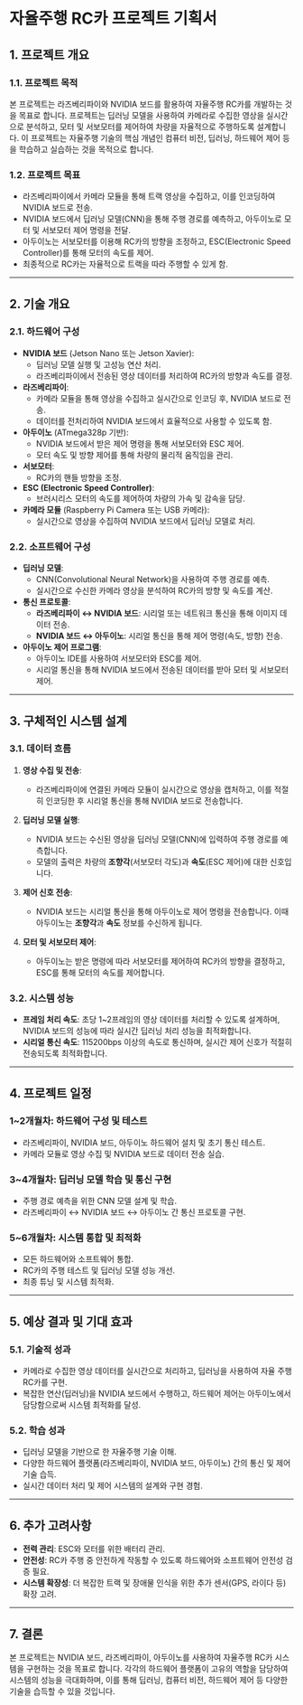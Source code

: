 # **자율주행 RC카 프로젝트 기획서**

## 1. **프로젝트 개요**

### 1.1. **프로젝트 목적**
본 프로젝트는 라즈베리파이와 NVIDIA 보드를 활용하여 자율주행 RC카를 개발하는 것을 목표로 합니다. 프로젝트는 딥러닝 모델을 사용하여 카메라로 수집한 영상을 실시간으로 분석하고, 모터 및 서보모터를 제어하여 차량을 자율적으로 주행하도록 설계합니다. 이 프로젝트는 자율주행 기술의 핵심 개념인 컴퓨터 비전, 딥러닝, 하드웨어 제어 등을 학습하고 실습하는 것을 목적으로 합니다.

### 1.2. **프로젝트 목표**
- 라즈베리파이에서 카메라 모듈을 통해 트랙 영상을 수집하고, 이를 인코딩하여 NVIDIA 보드로 전송.
- NVIDIA 보드에서 딥러닝 모델(CNN)을 통해 주행 경로를 예측하고, 아두이노로 모터 및 서보모터 제어 명령을 전달.
- 아두이노는 서보모터를 이용해 RC카의 방향을 조정하고, ESC(Electronic Speed Controller)를 통해 모터의 속도를 제어.
- 최종적으로 RC카는 자율적으로 트랙을 따라 주행할 수 있게 함.

---

## 2. **기술 개요**

### 2.1. **하드웨어 구성**
- **NVIDIA 보드** (Jetson Nano 또는 Jetson Xavier):
  - 딥러닝 모델 실행 및 고성능 연산 처리.
  - 라즈베리파이에서 전송된 영상 데이터를 처리하여 RC카의 방향과 속도를 결정.
- **라즈베리파이**:
  - 카메라 모듈을 통해 영상을 수집하고 실시간으로 인코딩 후, NVIDIA 보드로 전송.
  - 데이터를 전처리하여 NVIDIA 보드에서 효율적으로 사용할 수 있도록 함.
- **아두이노** (ATmega328p 기반):
  - NVIDIA 보드에서 받은 제어 명령을 통해 서보모터와 ESC 제어.
  - 모터 속도 및 방향 제어를 통해 차량의 물리적 움직임을 관리.
- **서보모터**:
  - RC카의 핸들 방향을 조정.
- **ESC (Electronic Speed Controller)**:
  - 브러시리스 모터의 속도를 제어하여 차량의 가속 및 감속을 담당.
- **카메라 모듈** (Raspberry Pi Camera 또는 USB 카메라):
  - 실시간으로 영상을 수집하여 NVIDIA 보드에서 딥러닝 모델로 처리.

### 2.2. **소프트웨어 구성**
- **딥러닝 모델**:
  - CNN(Convolutional Neural Network)을 사용하여 주행 경로를 예측.
  - 실시간으로 수신한 카메라 영상을 분석하여 RC카의 방향 및 속도를 계산.
- **통신 프로토콜**:
  - **라즈베리파이 ↔ NVIDIA 보드**: 시리얼 또는 네트워크 통신을 통해 이미지 데이터 전송.
  - **NVIDIA 보드 ↔ 아두이노**: 시리얼 통신을 통해 제어 명령(속도, 방향) 전송.
- **아두이노 제어 프로그램**:
  - 아두이노 IDE를 사용하여 서보모터와 ESC를 제어.
  - 시리얼 통신을 통해 NVIDIA 보드에서 전송된 데이터를 받아 모터 및 서보모터 제어.

---

## 3. **구체적인 시스템 설계**

### 3.1. **데이터 흐름**
1. **영상 수집 및 전송**:
   - 라즈베리파이에 연결된 카메라 모듈이 실시간으로 영상을 캡처하고, 이를 적절히 인코딩한 후 시리얼 통신을 통해 NVIDIA 보드로 전송합니다.
   
2. **딥러닝 모델 실행**:
   - NVIDIA 보드는 수신된 영상을 딥러닝 모델(CNN)에 입력하여 주행 경로를 예측합니다.
   - 모델의 출력은 차량의 **조향각**(서보모터 각도)과 **속도**(ESC 제어)에 대한 신호입니다.

3. **제어 신호 전송**:
   - NVIDIA 보드는 시리얼 통신을 통해 아두이노로 제어 명령을 전송합니다. 이때 아두이노는 **조향각**과 **속도** 정보를 수신하게 됩니다.

4. **모터 및 서보모터 제어**:
   - 아두이노는 받은 명령에 따라 서보모터를 제어하여 RC카의 방향을 결정하고, ESC를 통해 모터의 속도를 제어합니다.

### 3.2. **시스템 성능**
- **프레임 처리 속도**: 초당 1~2프레임의 영상 데이터를 처리할 수 있도록 설계하며, NVIDIA 보드의 성능에 따라 실시간 딥러닝 처리 성능을 최적화합니다.
- **시리얼 통신 속도**: 115200bps 이상의 속도로 통신하며, 실시간 제어 신호가 적절히 전송되도록 최적화합니다.

---

## 4. **프로젝트 일정**

### 1~2개월차: 하드웨어 구성 및 테스트
- 라즈베리파이, NVIDIA 보드, 아두이노 하드웨어 설치 및 초기 통신 테스트.
- 카메라 모듈로 영상 수집 및 NVIDIA 보드로 데이터 전송 실습.

### 3~4개월차: 딥러닝 모델 학습 및 통신 구현
- 주행 경로 예측을 위한 CNN 모델 설계 및 학습.
- 라즈베리파이 ↔ NVIDIA 보드 ↔ 아두이노 간 통신 프로토콜 구현.

### 5~6개월차: 시스템 통합 및 최적화
- 모든 하드웨어와 소프트웨어 통합.
- RC카의 주행 테스트 및 딥러닝 모델 성능 개선.
- 최종 튜닝 및 시스템 최적화.

---

## 5. **예상 결과 및 기대 효과**

### 5.1. **기술적 성과**
- 카메라로 수집한 영상 데이터를 실시간으로 처리하고, 딥러닝을 사용하여 자율 주행 RC카를 구현.
- 복잡한 연산(딥러닝)을 NVIDIA 보드에서 수행하고, 하드웨어 제어는 아두이노에서 담당함으로써 시스템 최적화를 달성.

### 5.2. **학습 성과**
- 딥러닝 모델을 기반으로 한 자율주행 기술 이해.
- 다양한 하드웨어 플랫폼(라즈베리파이, NVIDIA 보드, 아두이노) 간의 통신 및 제어 기술 습득.
- 실시간 데이터 처리 및 제어 시스템의 설계와 구현 경험.

---

## 6. **추가 고려사항**
- **전력 관리**: ESC와 모터를 위한 배터리 관리.
- **안전성**: RC카 주행 중 안전하게 작동할 수 있도록 하드웨어와 소프트웨어 안전성 검증 필요.
- **시스템 확장성**: 더 복잡한 트랙 및 장애물 인식을 위한 추가 센서(GPS, 라이다 등) 확장 고려.

---

## 7. **결론**

본 프로젝트는 NVIDIA 보드, 라즈베리파이, 아두이노를 사용하여 자율주행 RC카 시스템을 구현하는 것을 목표로 합니다. 각각의 하드웨어 플랫폼이 고유의 역할을 담당하여 시스템의 성능을 극대화하며, 이를 통해 딥러닝, 컴퓨터 비전, 하드웨어 제어 등 다양한 기술을 습득할 수 있을 것입니다.
